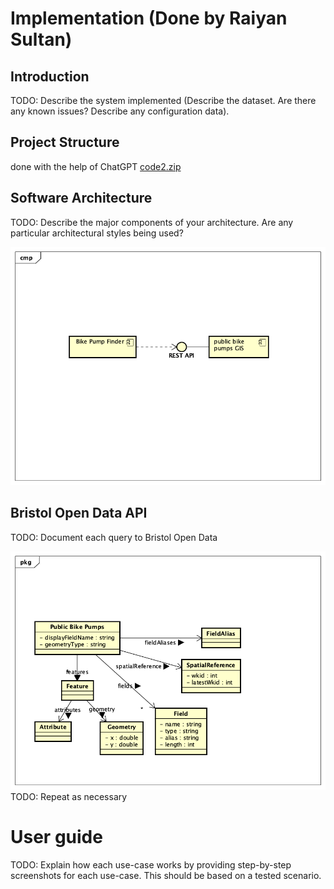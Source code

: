 # Implementation (Done by Raiyan Sultan)

## Introduction
TODO: Describe the system implemented (Describe the dataset. Are there any known issues? Describe any configuration data).

## Project Structure
done with the help of ChatGPT
[code2.zip](https://github.com/user-attachments/files/19555983/code2.zip)
## Software Architecture
TODO: Describe the major components of your architecture. Are any particular architectural styles being used?

![Insert your component Diagram here](images/component.png)

## Bristol Open Data API
TODO: Document each query to Bristol Open Data

![UML Class diagrams representing JSON query results](images/class1.png)
TODO: Repeat as necessary

# User guide
TODO: Explain how each use-case works by providing step-by-step screenshots for each use-case. This should be based on a tested scenario.



